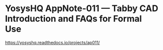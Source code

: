 # YosysHQ AppNote-011 — Tabby CAD Introduction and FAQs for Formal Use

https://yosyshq.readthedocs.io/projects/ap011/
